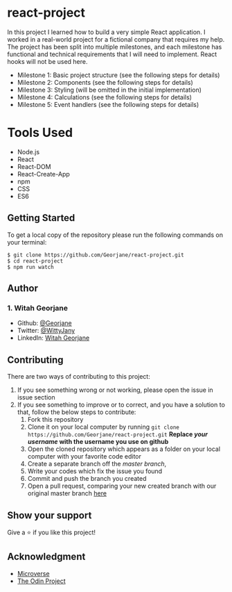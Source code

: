 # react-project

In this project I learned how to build a very simple React application. I worked in a real-world project for a fictional company that requires my help. The project has been split into multiple milestones, and each milestone has functional and technical requirements that I will need to implement. React hooks will not be used here.

- Milestone 1: Basic project structure (see the following steps for details)
- Milestone 2: Components (see the following steps for details)
- Milestone 3: Styling (will be omitted in the initial implementation)
- Milestone 4: Calculations (see the following steps for details)
- Milestone 5: Event handlers (see the following steps for details)

# Tools Used
- Node.js
- React
- React-DOM
- React-Create-App
- npm
- CSS
- ES6

## Getting Started
To get a local copy of the repository please run the following commands on your terminal:
```
$ git clone https://github.com/Georjane/react-project.git
$ cd react-project
$ npm run watch
```

## Author

### 1. Witah Georjane
* Github: [@Georjane](https://github.com/Georjane)
* Twitter: [@WittyJany](https://twitter.com/WittyJany)
* LinkedIn: [Witah Georjane](https://www.linkedin.com/in/witah-georjane)

## Contributing
There are two ways of contributing to this project:

1. If you see something wrong or not working, please open the issue in issue section
2. If you see something to improve or to correct, and you have a solution to that, follow the below steps to contribute:
    1. Fork this repository
    2. Clone it on your local computer by running `git clone https://github.com/Georjane/react-project.git` __Replace *your username* with the username you use on github__
    3. Open the cloned repository which appears as a folder on your local computer with your favorite code editor
    4. Create a separate branch off the *master branch*,
    5. Write your codes which fix the issue you found
    6. Commit and push the branch you created
    7. Open a pull request, comparing your new created branch with our original master branch [here](https://github.com/Georjane/react-project/pulls)

## Show your support

Give a ⭐️ if you like this project!

## Acknowledgment
* [Microverse](https://www.microvese.org)
* [The Odin Project](https://www.theodinproject.com)
